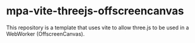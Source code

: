 # mpa-vite-threejs-offscreencanvas

This repository is a template that uses vite to allow three.js to be used in a WebWorker (OffscreenCanvas).
